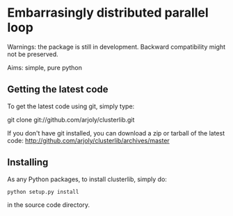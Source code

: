 Embarrasingly distributed parallel loop
=======================================


Warnings: the package is still in development. Backward compatibility might
not be preserved.

Aims:  simple, pure python

Getting the latest code
-----------------------

To get the latest code using git, simply type:

git clone git://github.com/arjoly/clusterlib.git

If you don't have git installed, you can download a zip or tarball of the
latest code: http://github.com/arjoly/clusterlib/archives/master


Installing
----------

As any Python packages, to install clusterlib, simply do:

    python setup.py install

in the source code directory.

